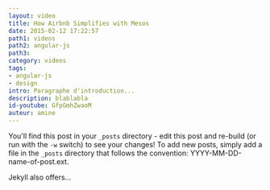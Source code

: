 ```yaml
---
layout: video
title: How Airbnb Simplifies with Mesos
date: 2015-02-12 17:22:57
path1: videos
path2: angular-js
path3:
category: videos
tags:
- angular-js
- design
intro: Paragraphe d'introduction...
description: blablabla
id-youtube: GfpGmhZwaoM
auteur: amine
---
```


You'll find this post in your `_posts` directory - edit this post and re-build (or run with the `-w` switch) to see your changes!
To add new posts, simply add a file in the `_posts` directory that follows the convention: YYYY-MM-DD-name-of-post.ext.

Jekyll also offers...